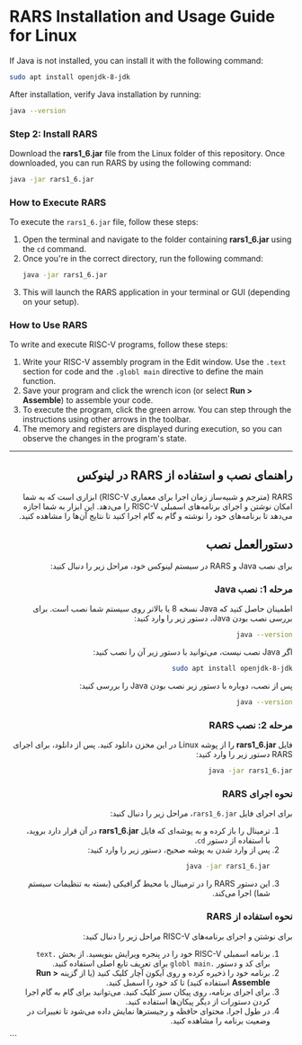 # RARS Installation and Usage Guide for Linux

If Java is not installed, you can install it with the following command:
```bash
sudo apt install openjdk-8-jdk
```
After installation, verify Java installation by running:
```bash
java --version
```

### Step 2: Install RARS

Download the **rars1_6.jar** file from the Linux folder of this repository. Once downloaded, you can run RARS by using the following command:
```bash
java -jar rars1_6.jar
```

### How to Execute RARS

To execute the `rars1_6.jar` file, follow these steps:
1. Open the terminal and navigate to the folder containing **rars1_6.jar** using the `cd` command.
2. Once you're in the correct directory, run the following command:
    ```bash
    java -jar rars1_6.jar
    ```
3. This will launch the RARS application in your terminal or GUI (depending on your setup).

### How to Use RARS

To write and execute RISC-V programs, follow these steps:
1. Write your RISC-V assembly program in the Edit window. Use the `.text` section for code and the `.globl main` directive to define the main function.
2. Save your program and click the wrench icon (or select **Run > Assemble**) to assemble your code.
3. To execute the program, click the green arrow. You can step through the instructions using other arrows in the toolbar.
4. The memory and registers are displayed during execution, so you can observe the changes in the program's state.

</div>

---

<div dir="rtl">

## راهنمای نصب و استفاده از RARS در لینوکس

RARS (مترجم و شبیه‌ساز زمان اجرا برای معماری RISC-V) ابزاری است که به شما امکان نوشتن و اجرای برنامه‌های اسمبلی RISC-V را می‌دهد. این ابزار به شما اجازه می‌دهد تا برنامه‌های خود را نوشته و گام به گام اجرا کنید تا نتایج آن‌ها را مشاهده کنید.

## دستورالعمل نصب

برای نصب Java و RARS در سیستم لینوکس خود، مراحل زیر را دنبال کنید:

### مرحله 1: نصب Java

اطمینان حاصل کنید که Java نسخه 8 یا بالاتر روی سیستم شما نصب است. برای بررسی نصب بودن Java، دستور زیر را وارد کنید:
```bash
java --version
```
اگر Java نصب نیست، می‌توانید با دستور زیر آن را نصب کنید:
```bash
sudo apt install openjdk-8-jdk
```
پس از نصب، دوباره با دستور زیر نصب بودن Java را بررسی کنید:
```bash
java --version
```

### مرحله 2: نصب RARS

فایل **rars1_6.jar** را از پوشه Linux در این مخزن دانلود کنید. پس از دانلود، برای اجرای RARS دستور زیر را وارد کنید:
```bash
java -jar rars1_6.jar
```

### نحوه اجرای RARS

برای اجرای فایل `rars1_6.jar`، مراحل زیر را دنبال کنید:
1. ترمینال را باز کرده و به پوشه‌ای که فایل **rars1_6.jar** در آن قرار دارد بروید، با استفاده از دستور `cd`.
2. پس از وارد شدن به پوشه صحیح، دستور زیر را وارد کنید:
    ```bash
    java -jar rars1_6.jar
    ```
3. این دستور RARS را در ترمینال یا محیط گرافیکی (بسته به تنظیمات سیستم شما) اجرا می‌کند.

### نحوه استفاده از RARS

برای نوشتن و اجرای برنامه‌های RISC-V مراحل زیر را دنبال کنید:
1. برنامه اسمبلی RISC-V خود را در پنجره ویرایش بنویسید. از بخش `.text` برای کد و دستور `.globl main` برای تعریف تابع اصلی استفاده کنید.
2. برنامه خود را ذخیره کرده و روی آیکون آچار کلیک کنید (یا از گزینه **Run > Assemble** استفاده کنید) تا کد خود را اسمبل کنید.
3. برای اجرای برنامه، روی پیکان سبز کلیک کنید. می‌توانید برای گام به گام اجرا کردن دستورات از دیگر پیکان‌ها استفاده کنید.
4. در طول اجرا، محتوای حافظه و رجیسترها نمایش داده می‌شود تا تغییرات در وضعیت برنامه را مشاهده کنید.

</div>
```

